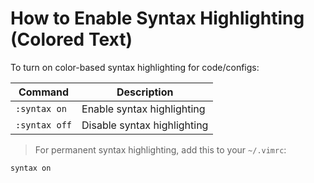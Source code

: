 # How to Enable Syntax Highlighting (Colored Text)
To turn on color-based syntax highlighting for code/configs:

| Command | Description |
|---------|-------------|
| `:syntax on` | Enable syntax highlighting |
| `:syntax off` | Disable syntax highlighting |

> For permanent syntax highlighting, add this to your `~/.vimrc`:
```
syntax on
```

